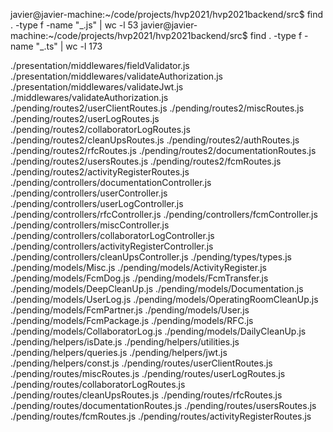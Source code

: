 javier@javier-machine:~/code/projects/hvp2021/hvp2021backend/src$ find . -type f -name "_.js" | wc -l
53
javier@javier-machine:~/code/projects/hvp2021/hvp2021backend/src$ find . -type f -name "_.ts" | wc -l
173

./presentation/middlewares/fieldValidator.js
./presentation/middlewares/validateAuthorization.js
./presentation/middlewares/validateJwt.js
./middlewares/validateAuthorization.js
./pending/routes2/userClientRoutes.js
./pending/routes2/miscRoutes.js
./pending/routes2/userLogRoutes.js
./pending/routes2/collaboratorLogRoutes.js
./pending/routes2/cleanUpsRoutes.js
./pending/routes2/authRoutes.js
./pending/routes2/rfcRoutes.js
./pending/routes2/documentationRoutes.js
./pending/routes2/usersRoutes.js
./pending/routes2/fcmRoutes.js
./pending/routes2/activityRegisterRoutes.js
./pending/controllers/documentationController.js
./pending/controllers/userController.js
./pending/controllers/userLogController.js
./pending/controllers/rfcController.js
./pending/controllers/fcmController.js
./pending/controllers/miscController.js
./pending/controllers/collaboratorLogController.js
./pending/controllers/activityRegisterController.js
./pending/controllers/cleanUpsController.js
./pending/types/types.js
./pending/models/Misc.js
./pending/models/ActivityRegister.js
./pending/models/FcmDog.js
./pending/models/FcmTransfer.js
./pending/models/DeepCleanUp.js
./pending/models/Documentation.js
./pending/models/UserLog.js
./pending/models/OperatingRoomCleanUp.js
./pending/models/FcmPartner.js
./pending/models/User.js
./pending/models/FcmPackage.js
./pending/models/RFC.js
./pending/models/CollaboratorLog.js
./pending/models/DailyCleanUp.js
./pending/helpers/isDate.js
./pending/helpers/utilities.js
./pending/helpers/queries.js
./pending/helpers/jwt.js
./pending/helpers/const.js
./pending/routes/userClientRoutes.js
./pending/routes/miscRoutes.js
./pending/routes/userLogRoutes.js
./pending/routes/collaboratorLogRoutes.js
./pending/routes/cleanUpsRoutes.js
./pending/routes/rfcRoutes.js
./pending/routes/documentationRoutes.js
./pending/routes/usersRoutes.js
./pending/routes/fcmRoutes.js
./pending/routes/activityRegisterRoutes.js
